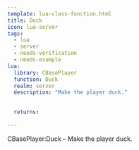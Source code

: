 ```yaml
---
template: lua-class-function.html
title: Duck
icon: lua-server
tags:
  - lua
  - server
  - needs-verification
  - needs-example
lua:
  library: CBasePlayer
  function: Duck
  realm: server
  description: "Make the player duck."
  
  
  returns:
    
---
```


<div class="lua__search__keywords">
CBasePlayer:Duck &#x2013; Make the player duck.
</div>
